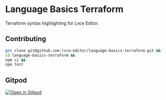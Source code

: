 # Language Basics Terraform

Terraform syntax highlighting for Lvce Editor.

## Contributing

```sh
git clone git@github.com:lvce-editor/language-basics-terraform.git &&
cd language-basics-terraform &&
npm ci &&
npm test
```

## Gitpod

[![Open in Gitpod](https://gitpod.io/button/open-in-gitpod.svg)](https://gitpod.io/#https://github.com/lvce-editor/language-basics-terraform)
